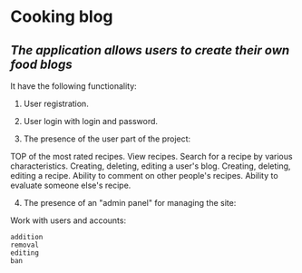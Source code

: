 # Cooking blog 

## _The application allows users to create their own food blogs_

It have the following functionality:

1. User registration.

2. User login with login and password.

3. The presence of the user part of the project:

  TOP of the most rated recipes.
  View recipes.
  Search for a recipe by various characteristics.
  Creating, deleting, editing a user's blog. Creating, deleting, editing a recipe.
  Ability to comment on other people's recipes. Ability to evaluate someone else's recipe.
  
4. The presence of an "admin panel" for managing the site:

  Work with users and accounts:
  
    addition
    removal
    editing
    ban
    
